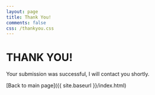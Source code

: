 ```yaml
---
layout: page
title: Thank You!
comments: false
css: /thankyou.css
---
```


# __THANK YOU!__

Your submission was successful, I will contact you shortly.

[Back to main page]({{ site.baseurl }}/index.html)